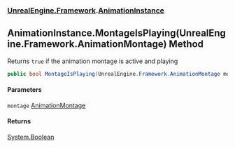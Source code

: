 ### [UnrealEngine.Framework](./UnrealEngine-Framework.md 'UnrealEngine.Framework').[AnimationInstance](./UnrealEngine-Framework-AnimationInstance.md 'UnrealEngine.Framework.AnimationInstance')
## AnimationInstance.MontageIsPlaying(UnrealEngine.Framework.AnimationMontage) Method
Returns `true` if the animation montage is active and playing  
```csharp
public bool MontageIsPlaying(UnrealEngine.Framework.AnimationMontage montage);
```
#### Parameters
<a name='UnrealEngine-Framework-AnimationInstance-MontageIsPlaying(UnrealEngine-Framework-AnimationMontage)-montage'></a>
`montage` [AnimationMontage](./UnrealEngine-Framework-AnimationMontage.md 'UnrealEngine.Framework.AnimationMontage')  
  
#### Returns
[System.Boolean](https://docs.microsoft.com/en-us/dotnet/api/System.Boolean 'System.Boolean')  

